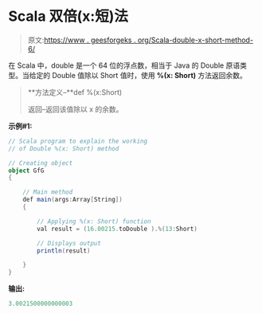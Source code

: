 # Scala 双倍(x:短)法

> 原文:[https://www . geesforgeks . org/Scala-double-x-short-method-6/](https://www.geeksforgeeks.org/scala-double-x-short-method-6/)

在 Scala 中，double 是一个 64 位的浮点数，相当于 Java 的 Double 原语类型。当给定的 Double 值除以 Short 值时，使用 **%(x: Short)** 方法返回余数。

> **方法定义–**def %(x:Short)
> 
> 返回–返回该值除以 x 的余数。

**示例#1:**

```scala
// Scala program to explain the working 
// of Double %(x: Short) method

// Creating object
object GfG
{ 

    // Main method
    def main(args:Array[String])
    {

        // Applying %(x: Short) function
        val result = (16.00215.toDouble ).%(13:Short)

        // Displays output
        println(result)

    }
}
```

**输出:**

```scala
3.0021500000000003

```